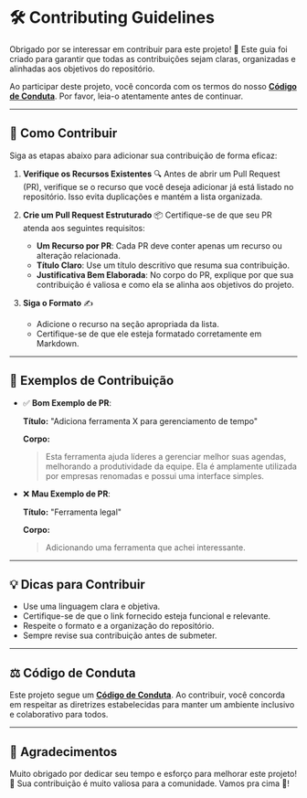 # 🛠️ Contributing Guidelines

Obrigado por se interessar em contribuir para este projeto! 🎉 Este guia foi criado para garantir que todas as contribuições sejam claras, organizadas e alinhadas aos objetivos do repositório. 

Ao participar deste projeto, você concorda com os termos do nosso **[Código de Conduta]([https://example.com/codigo-de-conduta](https://github.com/Ridd1kulusC0d3r/AwesomeTechLeadership/blob/main/code-of-conduct.md))**. Por favor, leia-o atentamente antes de continuar.

---

## 📝 Como Contribuir

Siga as etapas abaixo para adicionar sua contribuição de forma eficaz:

1. **Verifique os Recursos Existentes** 🔍
   Antes de abrir um Pull Request (PR), verifique se o recurso que você deseja adicionar já está listado no repositório. Isso evita duplicações e mantém a lista organizada.

2. **Crie um Pull Request Estruturado** 📦
   Certifique-se de que seu PR atenda aos seguintes requisitos:

   - **Um Recurso por PR**: Cada PR deve conter apenas um recurso ou alteração relacionada.
   - **Título Claro**: Use um título descritivo que resuma sua contribuição.
   - **Justificativa Bem Elaborada**: No corpo do PR, explique por que sua contribuição é valiosa e como ela se alinha aos objetivos do projeto.

3. **Siga o Formato** ✍️
   - Adicione o recurso na seção apropriada da lista.
   - Certifique-se de que ele esteja formatado corretamente em Markdown.

---

## 🌟 Exemplos de Contribuição

- ✅ **Bom Exemplo de PR**:

  **Título:** "Adiciona ferramenta X para gerenciamento de tempo"

  **Corpo:**
  > Esta ferramenta ajuda líderes a gerenciar melhor suas agendas, melhorando a produtividade da equipe. Ela é amplamente utilizada por empresas renomadas e possui uma interface simples.

- ❌ **Mau Exemplo de PR**:

  **Título:** "Ferramenta legal"

  **Corpo:**
  > Adicionando uma ferramenta que achei interessante.

---

## 💡 Dicas para Contribuir

- Use uma linguagem clara e objetiva.
- Certifique-se de que o link fornecido esteja funcional e relevante.
- Respeite o formato e a organização do repositório.
- Sempre revise sua contribuição antes de submeter.

---

## ⚖️ Código de Conduta

Este projeto segue um **[Código de Conduta](https://example.com/codigo-de-conduta)**. Ao contribuir, você concorda em respeitar as diretrizes estabelecidas para manter um ambiente inclusivo e colaborativo para todos.

---

## 🫶 Agradecimentos

Muito obrigado por dedicar seu tempo e esforço para melhorar este projeto! 💪 Sua contribuição é muito valiosa para a comunidade. Vamos pra cima 🚀!
